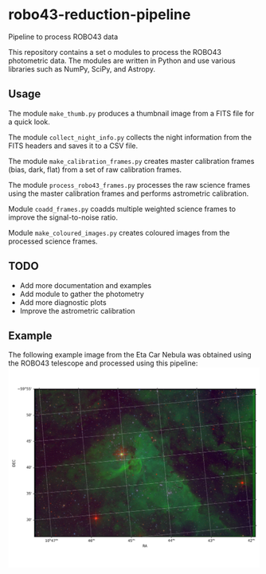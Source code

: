 # robo43-reduction-pipeline
Pipeline to process ROBO43 data

This repository contains a set o modules to process the ROBO43 photometric data. The modules are written in Python and use various libraries such as NumPy, SciPy, and Astropy.

## Usage

The module ``make_thumb.py`` produces a thumbnail image from a FITS file for a quick look.

The module ``collect_night_info.py`` collects the night information from the FITS headers and saves it to a CSV file.

The module ``make_calibration_frames.py`` creates master calibration frames (bias, dark, flat) from a set of raw calibration frames.

The module ``process_robo43_frames.py`` processes the raw science frames using the master calibration frames and performs astrometric calibration.

Module ``coadd_frames.py`` coadds multiple weighted science frames to improve the signal-to-noise ratio.

Module ``make_coloured_images.py`` creates coloured images from the processed science frames.

## TODO
- Add more documentation and examples
- Add module to gather the photometry
- Add more diagnostic plots
- Improve the astrometric calibration

## Example

The following example image from the Eta Car Nebula was obtained using the ROBO43 telescope and processed using this pipeline:
![Eta Car Nebula](img/ETACARNEBULA_rgb.png)
